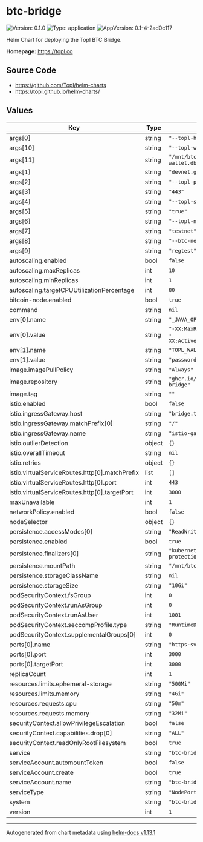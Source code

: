 # btc-bridge

![Version: 0.1.0](https://img.shields.io/badge/Version-0.1.0-informational?style=flat-square) ![Type: application](https://img.shields.io/badge/Type-application-informational?style=flat-square) ![AppVersion: 0.1-4-2ad0c117](https://img.shields.io/badge/AppVersion-0.1--4--2ad0c117-informational?style=flat-square)

Helm Chart for deploying the Topl BTC Bridge.

**Homepage:** <https://topl.co>

## Source Code

* <https://github.com/Topl/helm-charts>
* <https://topl.github.io/helm-charts/>

## Values

| Key | Type | Default | Description |
|-----|------|---------|-------------|
| args[0] | string | `"--topl-host"` |  |
| args[10] | string | `"--topl-wallet-db"` |  |
| args[11] | string | `"/mnt/btc-bridge/topl-wallet.db"` |  |
| args[1] | string | `"devnet.genus.topl.co"` |  |
| args[2] | string | `"--topl-port"` |  |
| args[3] | string | `"443"` |  |
| args[4] | string | `"--topl-secure"` |  |
| args[5] | string | `"true"` |  |
| args[6] | string | `"--topl-network"` |  |
| args[7] | string | `"testnet"` |  |
| args[8] | string | `"--btc-network"` |  |
| args[9] | string | `"regtest"` |  |
| autoscaling.enabled | bool | `false` |  |
| autoscaling.maxReplicas | int | `10` |  |
| autoscaling.minReplicas | int | `1` |  |
| autoscaling.targetCPUUtilizationPercentage | int | `80` |  |
| bitcoin-node.enabled | bool | `true` |  |
| command | string | `nil` |  |
| env[0].name | string | `"_JAVA_OPTIONS"` |  |
| env[0].value | string | `"-XX:MaxRAMPercentage=70.0 -XX:ActiveProcessorCount=4"` |  |
| env[1].name | string | `"TOPL_WALLET_PASSWORD"` |  |
| env[1].value | string | `"password"` |  |
| image.imagePullPolicy | string | `"Always"` |  |
| image.repository | string | `"ghcr.io/topl/topl-btc-bridge"` |  |
| image.tag | string | `""` |  |
| istio.enabled | bool | `false` |  |
| istio.ingressGateway.host | string | `"bridge.topl.tech"` |  |
| istio.ingressGateway.matchPrefix[0] | string | `"/"` |  |
| istio.ingressGateway.name | string | `"istio-gateways/gateway"` |  |
| istio.outlierDetection | object | `{}` |  |
| istio.overallTimeout | string | `nil` |  |
| istio.retries | object | `{}` |  |
| istio.virtualServiceRoutes.http[0].matchPrefix | list | `[]` |  |
| istio.virtualServiceRoutes.http[0].port | int | `443` |  |
| istio.virtualServiceRoutes.http[0].targetPort | int | `3000` |  |
| maxUnavailable | int | `1` |  |
| networkPolicy.enabled | bool | `false` |  |
| nodeSelector | object | `{}` |  |
| persistence.accessModes[0] | string | `"ReadWriteOnce"` |  |
| persistence.enabled | bool | `true` |  |
| persistence.finalizers[0] | string | `"kubernetes.io/pvc-protection"` |  |
| persistence.mountPath | string | `"/mnt/btc-bridge/"` |  |
| persistence.storageClassName | string | `nil` |  |
| persistence.storageSize | string | `"10Gi"` |  |
| podSecurityContext.fsGroup | int | `0` |  |
| podSecurityContext.runAsGroup | int | `0` |  |
| podSecurityContext.runAsUser | int | `1001` |  |
| podSecurityContext.seccompProfile.type | string | `"RuntimeDefault"` |  |
| podSecurityContext.supplementalGroups[0] | int | `0` |  |
| ports[0].name | string | `"https-svc"` |  |
| ports[0].port | int | `3000` |  |
| ports[0].targetPort | int | `3000` |  |
| replicaCount | int | `1` |  |
| resources.limits.ephemeral-storage | string | `"500Mi"` |  |
| resources.limits.memory | string | `"4Gi"` |  |
| resources.requests.cpu | string | `"50m"` |  |
| resources.requests.memory | string | `"32Mi"` |  |
| securityContext.allowPrivilegeEscalation | bool | `false` |  |
| securityContext.capabilities.drop[0] | string | `"ALL"` |  |
| securityContext.readOnlyRootFilesystem | bool | `true` |  |
| service | string | `"btc-bridge"` |  |
| serviceAccount.automountToken | bool | `false` |  |
| serviceAccount.create | bool | `true` |  |
| serviceAccount.name | string | `"btc-bridge"` |  |
| serviceType | string | `"NodePort"` |  |
| system | string | `"btc-bridge"` |  |
| version | int | `1` |  |

----------------------------------------------
Autogenerated from chart metadata using [helm-docs v1.13.1](https://github.com/norwoodj/helm-docs/releases/v1.13.1)
